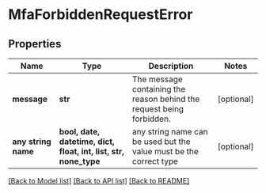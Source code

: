 # MfaForbiddenRequestError


## Properties
Name | Type | Description | Notes
------------ | ------------- | ------------- | -------------
**message** | **str** | The message containing the reason behind the request being forbidden. | [optional] 
**any string name** | **bool, date, datetime, dict, float, int, list, str, none_type** | any string name can be used but the value must be the correct type | [optional]

[[Back to Model list]](../README.md#documentation-for-models) [[Back to API list]](../README.md#documentation-for-api-endpoints) [[Back to README]](../README.md)


